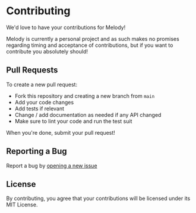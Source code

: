 # Contributing

We'd love to have your contributions for Melody!

Melody is currently a personal project and as such makes no promises regarding timing and acceptance of contributions,
but if you want to contribute you absolutely should!

## Pull Requests

To create a new pull request: 

- Fork this repository and creating a new branch from `main`
- Add your code changes
- Add tests if relevant
- Change / add documentation as needed if any API changed
- Make sure to lint your code and run the test suit

When you're done, submit your pull request!

## Reporting a Bug

Report a bug by [opening a new issue](https://github.com/yoav-lavi/melody/issues)

## License

By contributing, you agree that your contributions will be licensed under its MIT License.
